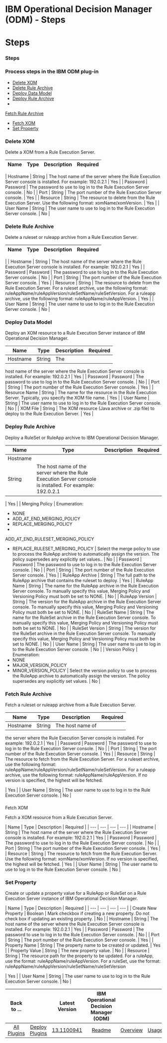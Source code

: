 
IBM Operational Decision Manager (ODM) - Steps
==============================================

# Steps



### Steps




 



### Process steps in the IBM ODM plug-in


* [Delete XOM](#delete_data_model)
* [Delete Rule 
Archive](#delete_rule_archive)
* [Deploy Data Model](#deploy_data_model)
* [Deploy Rule Archive](#deploy_rule_archive)
*
 [Fetch Rule Archive](#fetch_rule_archive)
* [Fetch XOM](#fetch_xom)
* [Set Property](#set_property)




### Delete XOM



Delete a XOM from a Rule Execution Server.





| Name | Type | Description | Required |
| --- | --- | --- | --- |
| 
Hostname | String | The host name of the server where the Rule Execution Server console is installed. For example: 
192.0.2.1
  | Yes |
| Password | Password | The password to use to log in to the Rule Execution Server console. | No |
|
 Port | String | The port number of the Rule Execution Server console. | Yes |
| Resource | String | The resource to 
delete from the Rule Execution Server. Use the following format: xomName/xomVersion.
  | Yes |
| User Name | String | 
The user name to use to log in to the Rule Execution Server console. | No |


### Delete Rule Archive


Delete a ruleset
 or ruleapp archive from a Rule Execution Server.





| Name | Type | Description | Required |
| --- | --- | --- | --- 
|
| Hostname | String | The host name of the server where the Rule Execution Server console is installed. For example: 
192.0.2.1
  | Yes |
| Password | Password | The password to use to log in to the Rule Execution Server console. | No |
|
 Port | String | The port number of the Rule Execution Server console. | Yes |
| Resource | String | The resource to 
delete from the Rule Execution Server. For a ruleset archive, use the following format: 
ruleAppName/ruleAppVersion/ruleSetName/ruleSetVersion. For a ruleapp archive, use the following format: 
ruleAppName/ruleAppVersion.
  | Yes |
| User Name | String | The user name to use to log in to the Rule Execution Server
 console. | No |


### Deploy Data Model


Deploy an XOM resource to a Rule Execution Server instance of IBM Operational
 Decision Manager.





| Name | Type | Description | Required |
| --- | --- | --- | --- |
| Hostname | String | The 
host name of the server where the Rule Execution Server console is installed. For example: 192.0.2.1
  | Yes |
| 
Password | Password | The password to use to log in to the Rule Execution Server console. | No |
| Port | String | The 
port number of the Rule Execution Server console. | Yes |
| Resource Name | String | The name for the resource in the 
Rule Execution Server. Typically, you specify the XOM file name.
  | Yes |
| User Name | String | The user name to use 
to log in to the Rule Execution Server console. | No |
| XOM File | String | The XOM resource (Java archive or .zip 
file) to deploy to the Rule Execution Server. | Yes |


### Deploy Rule Archive


Deploy a RuleSet or RuleApp archive to
 IBM Operational Decision Manager.




| Name | Type | Description | Required |
| --- | --- | --- | --- |
| Hostname | 
String | The host name of the server where the Rule Execution Server console is installed. For example: 192.0.2.1
  | 
Yes |
| Merging Policy | Enumeration:
* NONE
* ADD\_AT\_END\_MERGING\_POLICY
* REPLACE\_MERGING\_POLICY
* 
ADD\_AT\_END\_RULESET\_MERGING\_POLICY
* REPLACE\_RULESET\_MERGING\_POLICY
 | Select the merge policy to use to process 
the RuleApp archive to automatically assign the version. The policy supersedes any explicitly set values..
  | No |
| 
Password | Password | The password to use to log in to the Rule Execution Server console. | No |
| Port | String | The 
port number of the Rule Execution Server console. | Yes |
| RuleApp Archive | String | The full path to the RuleApp 
archive that contains the ruleset to deploy. | Yes |
| RuleApp Name | String | The name for the RuleApp archive in the 
Rule Execution Server console. To manually specify this value, Merging Policy and Versioning Policy must both be set to 
NONE.
  | No |
| RuleApp Version | String | The version for the RuleApp archive in the Rule Execution Server console. To
 manually specify this value, Merging Policy and Versioning Policy must both be set to NONE.
  | No |
| RuleSet Name | 
String | The name for the RuleSet archive in the Rule Execution Server console. To manually specify this value, Merging 
Policy and Versioning Policy must both be set to NONE.
  | No |
| RuleSet Version | String | The version for the RuleSet
 archive in the Rule Execution Server console. To manually specify this value, Merging Policy and Versioning Policy must
 both be set to NONE.
  | No |
| User Name | String | The user name to use to log in to the Rule Execution Server 
console. | No |
| Version Policy | Enumeration:
* NONE
* MAJOR\_VERSION\_POLICY
* MINOR\_VERSION\_POLICY
 | Select the 
version policy to use to process the RuleApp archive to automatically assign the version. The policy supersedes any 
explicitly set values.
  | No |


### Fetch Rule Archive


Fetch a ruleset or ruleapp archive from a Rule Execution 
Server.




| Name | Type | Description | Required |
| --- | --- | --- | --- |
| Hostname | String | The host name of 
the server where the Rule Execution Server console is installed. For example: 192.0.2.1
  | Yes |
| Password | Password 
| The password to use to log in to the Rule Execution Server console. | No |
| Port | String | The port number of the 
Rule Execution Server console. | Yes |
| Resource | String | The resource to fetch from the Rule Execution Server. For a
 ruleset archive, use the following format: ruleAppName/ruleAppVersion/ruleSetName/ruleSetVersion. For a ruleapp 
archive, use the following format: ruleAppName/ruleAppVersion. If no version is specified, the highest will be fetched.

  | Yes |
| User Name | String | The user name to use to log in to the Rule Execution Server console. | No |


### 
Fetch XOM


Fetch a XOM resource from a Rule Execution Server.




| Name | Type | Description | Required |
| --- | --- 
| --- | --- |
| Hostname | String | The host name of the server where the Rule Execution Server console is installed. 
For example: 192.0.2.1
  | Yes |
| Password | Password | The password to use to log in to the Rule Execution Server 
console. | No |
| Port | String | The port number of the Rule Execution Server console. | Yes |
| Resource | String | 
The resource to fetch from the Rule Execution Server. Use the following format: xomName/xomVersion. If no version is 
specified, the highest will be fetched.
  | Yes |
| User Name | String | The user name to use to log in to the Rule 
Execution Server console. | No |


### Set Property


Create or update a property value for a RuleApp or RuleSet on a 
Rule Execution Server instance of IBM Operational Decision Manager.





| Name | Type | Description | Required |
| --- 
| --- | --- | --- |
| Create New Property | Boolean | Mark checkbox if creating a new property. Do not check box if 
updating an existing property. | No |
| Hostname | String | The host name of the server where the Rule Execution Server 
console is installed. For example: 192.0.2.1
  | Yes |
| Password | Password | The password to use to log in to the Rule
 Execution Server console. | No |
| Port | String | The port number of the Rule Execution Server console. | Yes |
| 
Property Name | String | The property name to be created or updated. | Yes |
| Property Value | String | The new 
property value. | No |
| Resource | String | The resource path for the property to be updated. For a ruleApp, use the 
format: ruleAppName/ruleAppVersion. For a ruleSet, use the format: ruleAppName/ruleAppVersion/ruleSetName/ruleSetVersion

  | Yes |
| User Name | String | The user name to use to log in to the Rule Execution Server console. | No |





|Back to ...||Latest Version|IBM Operational Decision Manager (ODM) ||||
| :---: | :---: | :---: | :---: | :---: | :---: | :---: |
|[All Plugins](../../index.md)|[Deploy Plugins](../README.md)|[13.1100941](https://raw.githubusercontent.com/UrbanCode/IBM-UCD-PLUGINS/main/files/ibm-odm/ibm-odm-13.1100941.zip)|[Readme](README.md)|[Overview](overview.md)|[Usage](usage.md)|[Downloads](downloads.md)|
